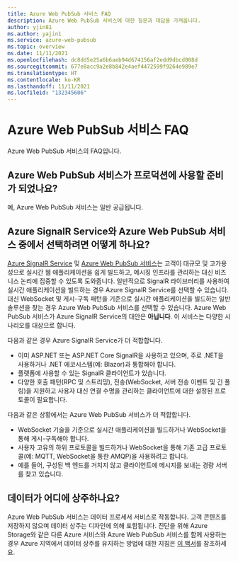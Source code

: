 ```yaml
---
title: Azure Web PubSub 서비스 FAQ
description: Azure Web PubSub 서비스에 대한 질문과 대답을 가져옵니다.
author: yjin81
ms.author: yajin1
ms.service: azure-web-pubsub
ms.topic: overview
ms.date: 11/11/2021
ms.openlocfilehash: dc8dd5e25a6b6aeb94d674156af2edd9dbcd008d
ms.sourcegitcommit: 677e8acc9a2e8b842e4aef4472599f9264e989e7
ms.translationtype: HT
ms.contentlocale: ko-KR
ms.lasthandoff: 11/11/2021
ms.locfileid: "132345606"
---
```

# <a name="azure-web-pubsub-service-faq"></a>Azure Web PubSub 서비스 FAQ

Azure Web PubSub 서비스의 FAQ입니다. 

## <a name="is-azure-web-pubsub-service-ready-for-production-use"></a>Azure Web PubSub 서비스가 프로덕션에 사용할 준비가 되었나요?
예, Azure Web PubSub 서비스는 일반 공급됩니다.

## <a name="how-do-i-choose-between-azure-signalr-service-and-azure-web-pubsub-service"></a>Azure SignalR Service와 Azure Web PubSub 서비스 중에서 선택하려면 어떻게 하나요?

[Azure SignalR Service](https://azure.microsoft.com/services/signalr-service) 및 [Azure Web PubSub 서비스](https://azure.microsoft.com/services/web-pubsub)는 고객이 대규모 및 고가용성으로 실시간 웹 애플리케이션을 쉽게 빌드하고, 메시징 인프라를 관리하는 대신 비즈니스 논리에 집중할 수 있도록 도와줍니다. 일반적으로 SignalR 라이브러리를 사용하여 실시간 애플리케이션을 빌드하는 경우 Azure SignalR Service를 선택할 수 있습니다. 대신 WebSocket 및 게시-구독 패턴을 기준으로 실시간 애플리케이션을 빌드하는 일반 솔루션을 찾는 경우 Azure Web PubSub 서비스를 선택할 수 있습니다. Azure Web PubSub 서비스가 Azure SignalR Service의 대안은 **아닙니다**. 이 서비스는 다양한 시나리오를 대상으로 합니다.

다음과 같은 경우 Azure SignalR Service가 더 적합합니다.  

- 이미 ASP.NET 또는 ASP.NET Core SignalR을 사용하고 있으며, 주로 .NET을 사용하거나 .NET 에코시스템(예: Blazor)과 통합해야 합니다.
- 플랫폼에 사용할 수 있는 SignalR 클라이언트가 있습니다. 
- 다양한 호출 패턴(RPC 및 스트리밍), 전송(WebSocket, 서버 전송 이벤트 및 긴 폴링)을 지원하고 사용자 대신 연결 수명을 관리하는 클라이언트에 대한 설정된 프로토콜이 필요합니다. 

다음과 같은 상황에서는 Azure Web PubSub 서비스가 더 적합합니다.  

- WebSocket 기술을 기준으로 실시간 애플리케이션을 빌드하거나 WebSocket을 통해 게시-구독해야 합니다.
- 사용자 고유의 하위 프로토콜을 빌드하거나 WebSocket을 통해 기존 고급 프로토콜(예: MQTT, WebSocket을 통한 AMQP)을 사용하려고 합니다. 
- 예를 들어, 구성된 백 엔드를 거치지 않고 클라이언트에 메시지를 보내는 경량 서버를 찾고 있습니다.  

##  <a name="where-does-my-data-reside"></a>데이터가 어디에 상주하나요?

Azure Web PubSub 서비스는 데이터 프로세서 서비스로 작동합니다. 고객 콘텐츠를 저장하지 않으며 데이터 상주는 디자인에 의해 포함됩니다. 진단을 위해 Azure Storage와 같은 다른 Azure 서비스와 Azure Web PubSub 서비스를 함께 사용하는 경우 Azure 지역에서 데이터 상주를 유지하는 방법에 대한 지침은 [이 백서](https://azure.microsoft.com/resources/achieving-compliant-data-residency-and-security-with-azure/)를 참조하세요.
